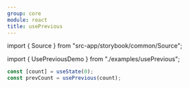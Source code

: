 ```yaml
---
group: core
module: react
title: usePrevious
---
```


import { Source } from "src-app/storybook/common/Source";

import { UsePreviousDemo } from "./examples/usePrevious";

<UsePreviousDemo />

```jsx {2}
const [count] = useState(0);
const prevCount = usePrevious(count);
```

<Source path="src-core/react/usePrevious.ts" />
